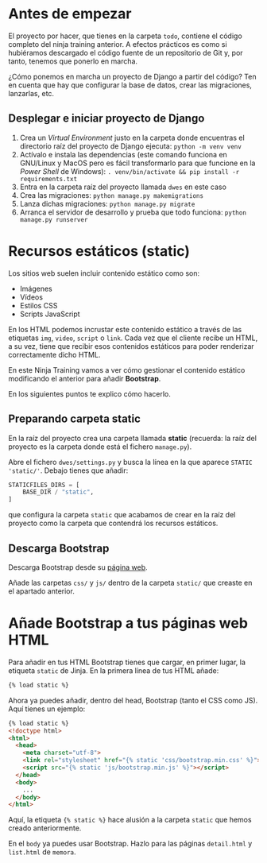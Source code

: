 # Antes de empezar
El proyecto por hacer, que tienes en la carpeta `todo`, contiene el código completo del ninja training anterior. A efectos prácticos es como si hubiéramos descargado el código fuente de un repositorio de Git y, por tanto, tenemos que ponerlo en marcha.

¿Cómo ponemos en marcha un proyecto de Django a partir del código? Ten en cuenta que hay que configurar la base de datos, crear las migraciones, lanzarlas, etc.

## Desplegar e iniciar proyecto de Django
1. Crea un *Virtual Environment* justo en la carpeta donde encuentras el directorio raíz del proyecto de Django ejecuta: `python -m venv venv`
2. Actívalo e instala las dependencias (este comando funciona en GNU/Linux y MacOS pero es fácil transformarlo para que funcione en la *Power Shell* de Windows): `. venv/bin/activate && pip install -r requirements.txt`
3. Entra en la carpeta raíz del proyecto llamada `dwes` en este caso
3. Crea las migraciones: `python manage.py makemigrations`
4. Lanza dichas migraciones: `python manage.py migrate`
5. Arranca el servidor de desarrollo y prueba que todo funciona: `python manage.py runserver`

# Recursos estáticos (static)
Los sitios web suelen incluir contenido estático como son:

- Imágenes
- Vídeos
- Estilos CSS
- Scripts JavaScript

En los HTML podemos incrustar este contenido estático a través de las etiquetas `img`, `video`, `script` o `link`. Cada vez que el cliente recibe un HTML, a su vez, tiene que recibir esos contenidos estáticos para poder renderizar correctamente dicho HTML.

En este Ninja Training vamos a ver cómo gestionar el contenido estático modificando el anterior para añadir **Bootstrap**.

En los siguientes puntos te explico cómo hacerlo.

## Preparando carpeta static
En la raíz del proyecto crea una carpeta llamada **static** (recuerda: la raíz del proyecto es la carpeta donde está el fichero `manage.py`).

Abre el fichero `dwes/settings.py` y busca la línea en la que aparece `STATIC 'static/'`. Debajo tienes que añadir:

``` python
STATICFILES_DIRS = [
    BASE_DIR / "static",
]
```

que configura la carpeta `static` que acabamos de crear en la raíz del proyecto como la carpeta que contendrá los recursos estáticos.

## Descarga Bootstrap
Descarga Bootstrap desde su [página web]('https://getbootstrap.com/docs/5.3/getting-started/download/').

Añade las carpetas `css/` y `js/` dentro de la carpeta `static/` que creaste en el apartado anterior.

# Añade Bootstrap a tus páginas web HTML
Para añadir en tus HTML Bootstrap tienes que cargar, en primer lugar, la etiqueta `static` de Jinja. En la primera línea de tus HTML añade:

``` html
{% load static %}
```

Ahora ya puedes añadir, dentro del head, Bootstrap (tanto el CSS como JS). Aquí tienes un ejemplo:

``` html
{% load static %}
<!doctype html>
<html>
  <head>
    <meta charset="utf-8">
    <link rel="stylesheet" href="{% static 'css/bootstrap.min.css' %}">
    <script src="{% static 'js/bootstrap.min.js' %}"></script>
  </head>
  <body>
	...
  </body>
</html>

```

Aquí, la etiqueta `{% static %}` hace alusión a la carpeta `static` que hemos creado anteriormente.

En el `body` ya puedes usar Bootstrap. Hazlo para las páginas `detail.html` y `list.html` de `memora`.
